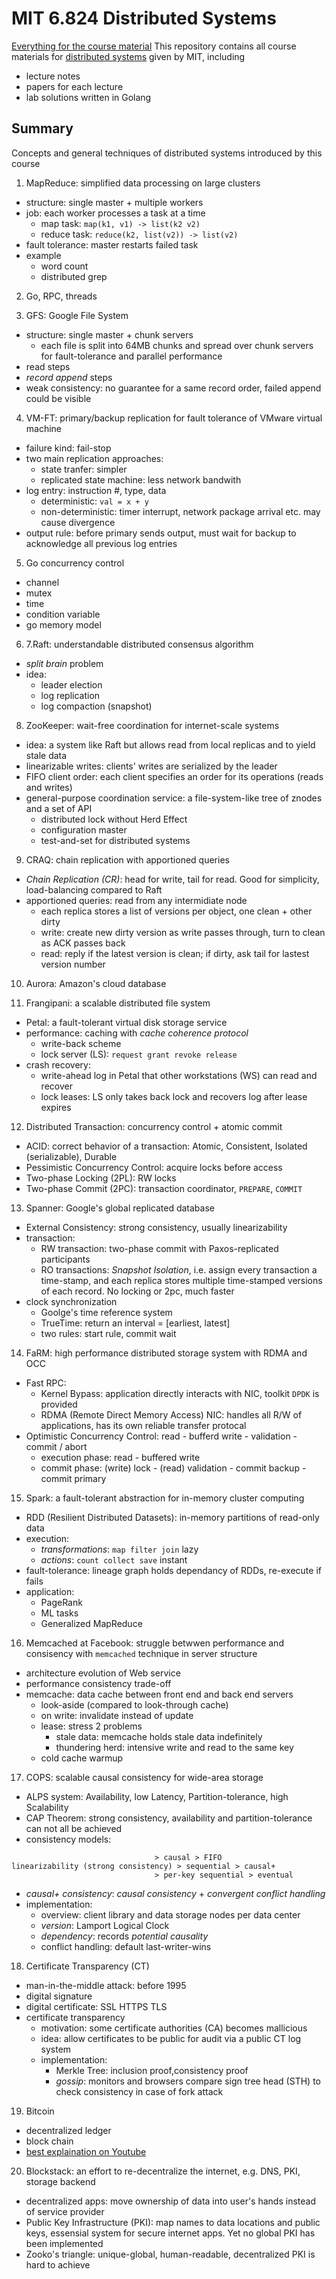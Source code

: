 # MIT 6.824 Distributed Systems
[Everything for the course material](https://pdos.csail.mit.edu/6.824/schedule.html)
This repository contains all course materials for [distributed systems](http://nil.csail.mit.edu/6.824/2020/schedule.html) given by MIT, including

- lecture notes
- papers for each lecture
- lab solutions written in Golang

## Summary

Concepts and general techniques of distributed systems introduced by this course

1. MapReduce: simplified data processing on large clusters
- structure: single master + multiple workers
- job: each worker processes a task at a time
	- map task: `map(k1, v1) -> list(k2 v2)`
	- reduce task: `reduce(k2, list(v2)) -> list(v2)`
- fault tolerance: master restarts failed task
- example
	- word count
	- distributed grep

2. Go, RPC, threads

3. GFS: Google File System
- structure: single master + chunk servers
	- each file is split into 64MB chunks and spread over chunk servers for fault-tolerance and parallel performance
- read steps
- *record append* steps
- weak consistency: no guarantee for a same record order, failed append could be visible

4. VM-FT: primary/backup replication for fault tolerance of VMware virtual machine
- failure kind: fail-stop
- two main replication approaches:
	- state tranfer: simpler
	- replicated state machine: less network bandwith
- log entry: instruction #, type, data
	- deterministic: `val = x + y`
	- non-deterministic: timer interrupt, network package arrival etc. may cause divergence
- output rule: before primary sends output, must wait for backup to acknowledge all previous log entries


5. Go concurrency control
- channel
- mutex
- time
- condition variable
- go memory model

6. 7.Raft: understandable distributed consensus algorithm
- *split brain* problem
- idea:
	- leader election
	- log replication
	- log compaction (snapshot)

8. ZooKeeper: wait-free coordination for internet-scale systems
- idea: a system like Raft but allows read from local replicas and to yield stale data
- linearizable writes: clients' writes are serialized by the leader
- FIFO client order: each client specifies an order for its operations (reads and writes)
- general-purpose coordination service: a file-system-like tree of znodes and a set of API
	- distributed lock without Herd Effect
	- configuration master
	- test-and-set for distributed systems

9. CRAQ: chain replication with apportioned queries
- *Chain Replication (CR)*: head for write, tail for read. Good for simplicity, load-balancing compared to Raft
-  apportioned queries: read from any intermidiate node
	- each replica stores a list of versions per object, one clean + other dirty
	- write: create new dirty version as write passes through, turn to clean as ACK passes back
	- read: reply if the latest version is clean; if dirty, ask tail for lastest version number

10. Aurora: Amazon's cloud database

11. Frangipani: a scalable distributed file system 
- Petal: a fault-tolerant virtual disk storage service
- performance: caching with *cache coherence protocol*
	- write-back scheme
	- lock server (LS): `request grant revoke release`
- crash recovery:
	- write-ahead log in Petal that other workstations (WS) can read and recover
	- lock leases: LS only takes back lock and recovers log after lease expires
12. Distributed Transaction: concurrency control + atomic commit
- ACID: correct behavior of a transaction: Atomic, Consistent, Isolated (serializable), Durable
- Pessimistic Concurrency Control: acquire locks before access
- Two-phase Locking (2PL): RW locks
- Two-phase Commit (2PC): transaction coordinator, `PREPARE`, `COMMIT`

13. Spanner: Google's global replicated database
- External Consistency: strong consistency, usually linearizability
- transaction:
	- RW transaction: two-phase commit with Paxos-replicated participants
	- RO transactions: *Snapshot Isolation*, i.e. assign every transaction a time-stamp, and each replica stores multiple time-stamped versions of each record. No locking or 2pc, much faster
- clock synchronization
	- Goolge's time reference system
	- TrueTime: return an interval = [earliest, latest]
	- two rules: start rule, commit wait

14. FaRM: high performance distributed storage system with RDMA and OCC 
- Fast RPC:
	- Kernel Bypass: application directly interacts with NIC, toolkit `DPDK` is provided
	- RDMA (Remote Direct Memory Access) NIC: handles all R/W of applications, has its own reliable transfer protocal
- Optimistic Concurrency Control: read - bufferd write - validation - commit / abort
	- execution phase: read - buffered write
	- commit phase: (write) lock - (read) validation - commit backup - commit primary 
15. Spark: a fault-tolerant abstraction for in-memory cluster computing
- RDD (Resilient Distributed Datasets): in-memory partitions of read-only data
- execution:
	- *transformations*: `map filter join` lazy
	- *actions*: `count collect save` instant
- fault-tolerance: lineage graph holds dependancy of RDDs, re-execute if fails
- application:
	- PageRank
	- ML tasks
	- Generalized MapReduce

16. Memcached at Facebook: struggle betwwen performance and consisency with `memcached` technique in server structure
- architecture evolution of Web service
- performance consistency trade-off
- memcache: data cache between front end and back end servers
	- look-aside (compared to look-through cache)
	- on write: invalidate instead of update
	- lease: stress 2 problems
		- stale data: memcache holds stale data indefinitely
		- thundering herd: intensive write and read to the same key 
	- cold cache warmup

17. COPS: scalable causal consistency for wide-area storage
- ALPS system: Availability, low Latency, Partition-tolerance, high Scalability
- CAP Theorem: strong consistency, availability and partition-tolerance can not all be achieved
- consistency models: 
```
							    > causal > FIFO
linearizability (strong consistency) > sequential > causal+  
							    > per-key sequential > eventual
```
- *causal+ consistency*: *causal consistency* + *convergent conflict handling*
- implementation:
	- overview: client library and data storage nodes per data center
	- *version*: Lamport Logical Clock
	- *dependency*: records *potential causality*
	- conflict handling: default last-writer-wins 

18. Certificate Transparency (CT)
- man-in-the-middle attack: before 1995
- digital signature
- digital certificate: SSL HTTPS TLS
- certificate transparency
	- motivation: some certificate authorities (CA) becomes mallicious
	- idea: allow certificates to be public for audit via a public CT log system
	- implementation:
		- Merkle Tree: inclusion proof,consistency proof
		- *gossip*: monitors and browsers compare sign tree head (STH) to check consistency in case of fork attack

19. Bitcoin
- decentralized ledger
- block chain
- [best explaination on Youtube](https://www.youtube.com/watch?v=bBC-nXj3Ng4)

20. Blockstack: an effort to re-decentralize the internet, e.g. DNS, PKI, storage backend
- decentralized apps: move ownership of data into user's hands instead of service provider
- Public Key Infrastructure (PKI): map names to data locations and public keys, essensial system for secure internet apps. Yet no global PKI has been implemented
- Zooko's triangle: unique-global, human-readable, decentralized PKI is hard to achieve 
